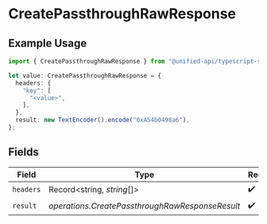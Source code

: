 # CreatePassthroughRawResponse

## Example Usage

```typescript
import { CreatePassthroughRawResponse } from "@unified-api/typescript-sdk/sdk/models/operations";

let value: CreatePassthroughRawResponse = {
  headers: {
    "key": [
      "<value>",
    ],
  },
  result: new TextEncoder().encode("0xA54b0498a6"),
};
```

## Fields

| Field                                           | Type                                            | Required                                        | Description                                     |
| ----------------------------------------------- | ----------------------------------------------- | ----------------------------------------------- | ----------------------------------------------- |
| `headers`                                       | Record<string, *string*[]>                      | :heavy_check_mark:                              | N/A                                             |
| `result`                                        | *operations.CreatePassthroughRawResponseResult* | :heavy_check_mark:                              | N/A                                             |